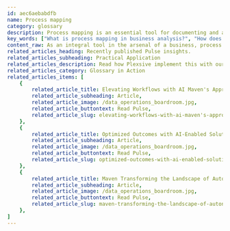 ```yaml
---
id: aec6aebabdfb
name: Process mapping
category: glossary
description: Process mapping is an essential tool for documenting and analyzing business operations, enabling organizations to optimize performance, increase efficiency, and improve end-to-end operational fluidity by identifying and rectifying inefficiencies.
key_words: ["What is process mapping in business analysis?", "How does process mapping improve business efficiency?", "What are the benefits of end-to-end process mapping?", "How can process mapping optimize company operations?", "What role does process mapping play in enhancing productivity?", "How does Maven Technologies implement process mapping for clients?", "In what ways can process mapping streamline business resources?", "Can process mapping help in identifying conflicts within business operations?", "How does documenting workstream processes benefit a business?", "What is the importance of process mapping in operational fluidity?"]
content_raw: As an integral tool in the arsenal of a business, process mapping assists in meticulously documenting a company's operations. From focusing in on a single process or workstream to examining end-to-end processes, it serves as an essential component of any organisation's strategy for process enhancement and reform. But what exactly are the tangible business benefits that your company can reap from rigorous process mapping? Let's delve into that a little deeper. Process mapping casts a spotlight on the intricate workings of a business process, meticulously detailing every step and resource required for successful execution. By documenting an individual process, your business can gain an in-depth understanding of the critical stages and resources within a particular workstream. This level of understanding enables you to optimise performance and streamline resources, setting the stage for improved efficiency. When process mapping is expanded to encapsulate end-to-end operations, it paints a comprehensive image of your entire operational environment. This includes interdependencies across different processes and various departments. Such all-encompassing insight empowers your business to pinpoint and swiftly rectify any conflicts or inefficiencies that may exist, leading to enhanced productivity and operational fluidity. In the era of the modern business environment, process mapping, implemented by Maven Technologies seasoned professionals, propels your organisation towards unlocking new levels of productivity. Through a clearer understanding of your workings, we enable your business to reap the full benefits of elite technologies, strategically implemented for your unique needs.
related_articles_heading: Recently published Pulse insights.
related_articles_subheading: Practical Application
related_articles_description: Read how Plexsive implement this with our clients.
related_articles_category: Glossary in Action
related_articles_items: [
	{
		related_article_title: Elevating Workflows with AI Maven's Approach,
		related_article_subheading: Article,
		related_article_image: /data_operations_boardroom.jpg,
		related_article_buttontext: Read Pulse,
		related_article_slug: elevating-workflows-with-ai-maven's-approach
	},
	{
		related_article_title: Optimized Outcomes with AI-Enabled Solutions,
		related_article_subheading: Article,
		related_article_image: /data_operations_boardroom.jpg,
		related_article_buttontext: Read Pulse,
		related_article_slug: optimized-outcomes-with-ai-enabled-solutions
	},
	{
		related_article_title: Maven Transforming the Landscape of Autonomous Vehicles,
		related_article_subheading: Article,
		related_article_image: /data_operations_boardroom.jpg,
		related_article_buttontext: Read Pulse,
		related_article_slug: maven-transforming-the-landscape-of-autonomous-vehicles
	},
]
---
```

